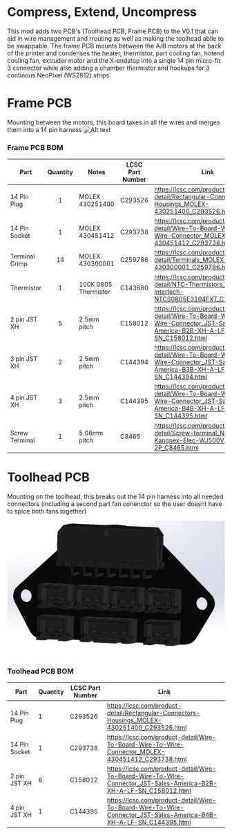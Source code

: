 # Compress, Extend, Uncompress

This mod adds two PCB's (Toolhead PCB, Frame PCB) to the V0.1 that can aid in wire management and rrouting as well as making the toolhead ablle to be swappable.
The frame PCB mounts between the A/B motors at the back of the printer and condenses the heater, thermistor, part cooling fan, hotend cooling fan, extruder motor and the X-endstop into a single 14 pin micro-fit 3 connector while also adding a chamber thermistor and hookups for 3 continous NeoPixel (WS2812) strips.

# Frame PCB
Mounting between the motors, this board takes in all the wires and merges them into a 14 pin harness
![Alt text](/V0-Umbilical/Images/Overview.jpg?raw=true "Title")


### Frame PCB BOM
| Part      | Quantity | Notes | LCSC Part Number | Link |
| ----------- | :-: | ----------- | ----------- |----------- |
| 14 Pin Plug     |  1 | MOLEX 430251400 | C293526   | https://lcsc.com/product-detail/Rectangular-Connectors-Housings_MOLEX-430251400_C293526.html |
| 14 Pin Socket   |  1 | MOLEX 430451412 | C293738   | https://lcsc.com/product-detail/Wire-To-Board-Wire-To-Wire-Connector_MOLEX-430451412_C293738.html |
| Terminal Crimp  | 14 | MOLEX 430300001 | C259786   | https://lcsc.com/product-detail/Terminals_MOLEX-430300001_C259786.html |
| Thermistor      |  1 | 100K 0805 Thermistor | C143680   | https://lcsc.com/product-detail/NTC-Thermistors_Vishay-Intertech-NTCS0805E3104FXT_C143680.html |
| 2 pin JST XH    |  5 | 2.5mm pitch | C158012   | https://lcsc.com/product-detail/Wire-To-Board-Wire-To-Wire-Connector_JST-Sales-America-B2B-XH-A-LF-SN_C158012.html |
| 3 pin JST XH    |  2 | 2.5mm pitch | C144394   | https://lcsc.com/product-detail/Wire-To-Board-Wire-To-Wire-Connector_JST-Sales-America-B3B-XH-A-LF-SN_C144394.html |
| 4 pin JST XH    |  3 | 2.5mm pitch | C144395   | https://lcsc.com/product-detail/Wire-To-Board-Wire-To-Wire-Connector_JST-Sales-America-B4B-XH-A-LF-SN_C144395.html |
| Screw Terminal  |  1 | 5.08mm pitch | C8465     | https://lcsc.com/product-detail/Screw-terminal_Ningbo-Kangnex-Elec-WJ500V-5-08-2P_C8465.html |

# Toolhead PCB

Mounting on the toolhead, this breaks out the 14 pin harness into all needed connectors (including a second part fan conenctor so the user doesnt have to spice both fans together)

![Alt text](/V0-Umbilical/Images/Toolhead_PCB_Overview.png?raw=true "Title")


### Toolhead PCB BOM
| Part      | Quantity | LCSC Part Number | Link|
| ----------- | ----------- | ----------- | ----------- |
| 14 Pin Plug     | 1 | C293526   | https://lcsc.com/product-detail/Rectangular-Connectors-Housings_MOLEX-430251400_C293526.html |
| 14 Pin Socket   | 1 | C293738   | https://lcsc.com/product-detail/Wire-To-Board-Wire-To-Wire-Connector_MOLEX-430451412_C293738.html |
| 2 pin JST XH    | 6 | C158012   | https://lcsc.com/product-detail/Wire-To-Board-Wire-To-Wire-Connector_JST-Sales-America-B2B-XH-A-LF-SN_C158012.html |
| 4 pin JST XH    | 1 | C144395   | https://lcsc.com/product-detail/Wire-To-Board-Wire-To-Wire-Connector_JST-Sales-America-B4B-XH-A-LF-SN_C144395.html |

